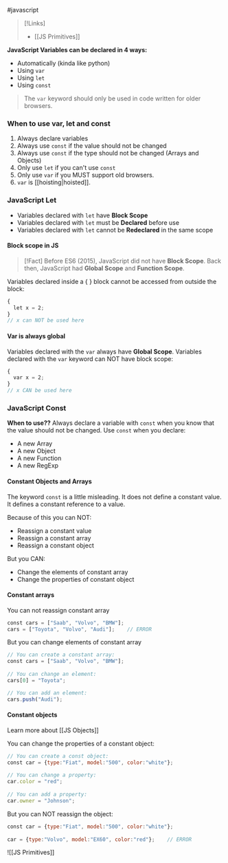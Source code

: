 #javascript 

>[!Links]
>- [[JS Primitives]]


**JavaScript Variables can be declared in 4 ways:**
- Automatically (kinda like python)
- Using `var`
- Using `let`
- Using `const`

> The `var` keyword should only be used in code written for older browsers.

### **When to use var, let and const**

1. Always declare variables
2. Always use `const` if the value should not be changed
3. Always use `const` if the type should not be changed (Arrays and Objects)
4. Only use `let` if you can't use `const`
5. Only use `var` if you MUST support old browsers.
6. `var` is [[hoisting|hoisted]].
### **JavaScript Let**
- Variables declared with `let` have **Block Scope**
- Variables declared with `let` must be **Declared** before use
- Variables declared with `let` cannot be **Redeclared** in the same scope
#### **Block scope in JS**
>[!Fact]
>Before ES6 (2015), JavaScript did not have **Block Scope**.
Back then, JavaScript had **Global Scope** and **Function Scope**.

Variables declared inside a { } block cannot be accessed from outside the block:
```js
{  
  let x = 2;  
}  
// x can NOT be used here
```

#### **Var is always global**
Variables declared with the `var` always have **Global Scope**.
Variables declared with the `var` keyword can NOT have block scope:
```js
{  
  var x = 2;  
}  
// x CAN be used here
```

### **JavaScript Const**
**When to use??**
Always declare a variable with `const` when you know that the value should not be changed.
Use `const` when you declare:
- A new Array
- A new Object
- A new Function
- A new RegExp
#### **Constant Objects and Arrays**
The keyword `const` is a little misleading.
It does not define a constant value. It defines a constant reference to a value.

Because of this you can NOT:
- Reassign a constant value
- Reassign a constant array
- Reassign a constant object

But you CAN:
- Change the elements of constant array
- Change the properties of constant object

#### **Constant arrays**

You can not reassign constant array
```js
const cars = ["Saab", "Volvo", "BMW"];  
cars = ["Toyota", "Volvo", "Audi"];    // ERROR
```

But you can change elements of constant array
```js
// You can create a constant array:  
const cars = ["Saab", "Volvo", "BMW"];  
  
// You can change an element:  
cars[0] = "Toyota";  

// You can add an element:  
cars.push("Audi");
```

#### **Constant objects**
Learn more about [[JS Objects]]

You can change the properties of a constant object:
```js
// You can create a const object:  
const car = {type:"Fiat", model:"500", color:"white"};  
  
// You can change a property:  
car.color = "red";  
  
// You can add a property:  
car.owner = "Johnson";
```

But you can NOT reassign the object:
```js
const car = {type:"Fiat", model:"500", color:"white"};  
  
car = {type:"Volvo", model:"EX60", color:"red"};    // ERROR
```

![[JS Primitives]]